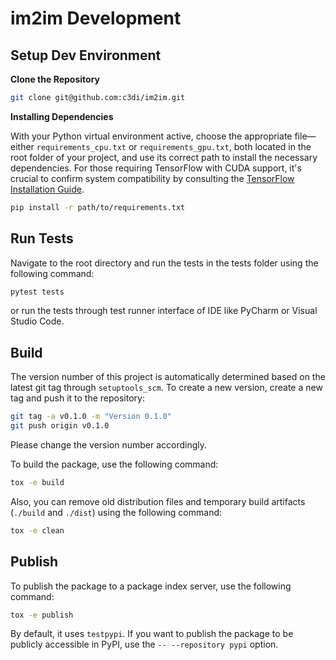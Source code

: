 # im2im Development
## Setup Dev Environment
**Clone the Repository**

```bash
git clone git@github.com:c3di/im2im.git
```

**Installing Dependencies**

With your Python virtual environment active, choose the appropriate file—either `requirements_cpu.txt` or `requirements_gpu.txt`, both located in the root folder of your project, and use its correct path to install the necessary dependencies. For those requiring TensorFlow with CUDA support, it's crucial to confirm system compatibility by consulting the [TensorFlow Installation Guide](https://www.tensorflow.org/install/pip).

```bash
pip install -r path/to/requirements.txt
```

## Run Tests

Navigate to the root directory and run the tests in the tests folder using the following command:
```bash
pytest tests
```
or run the tests through test runner interface of IDE like PyCharm or Visual Studio Code.

## Build

The version number of this project is automatically determined based on the latest git tag through `setuptools_scm`.
To create a new version, create a new tag and push it to the repository:
```bash
git tag -a v0.1.0 -m "Version 0.1.0"
git push origin v0.1.0
```
Please change the version number accordingly.

To build the package, use the following command:
```bash
tox -e build
```

Also, you can remove old distribution files and temporary build artifacts (`./build` and `./dist`) using the following command:
```bash
tox -e clean
```

## Publish

To publish the package to a package index server, use the following command:
```bash
tox -e publish
```
By default, it uses `testpypi`. If you want to publish the package to be publicly accessible in PyPI, use the `-- --repository pypi` option.